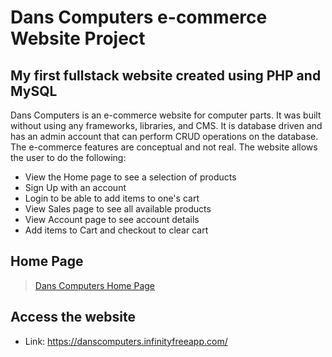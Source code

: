 # Dans Computers e-commerce Website Project

## My first fullstack website created using PHP and MySQL

Dans Computers is an e-commerce website for computer parts. It was built without
using any frameworks, libraries, and CMS. It is database driven and has an admin
account that can perform CRUD operations on the database. The e-commerce
features are conceptual and not real. The website allows the user to do the
following:

- View the Home page to see a selection of products
- Sign Up with an account
- Login to be able to add items to one's cart
- View Sales page to see all available products
- View Account page to see account details
- Add items to Cart and checkout to clear cart

## Home Page

<blockquote class="imgur-embed-pub" lang="en" data-id="a/F027qIB" data-context="false" ><a href="//imgur.com/a/F027qIB">Dans Computers Home Page</a></blockquote><script async src="//s.imgur.com/min/embed.js" charset="utf-8"></script>

## Access the website

- Link: https://danscomputers.infinityfreeapp.com/


